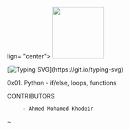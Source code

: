 lign= "center">
<img src="https://github-production-user-asset-6210df.s3.amazonaws.com/122843056/237317755-5b364351-ae5c-42cc-ae8e-50afc9bea80c.png" height= "120"/>
</h1>

[![Typing SVG](https://readme-typing-svg.herokuapp.com?font=Fira+Code&weight=900&size=30&pause=1000&width=435&lines=Python+if/else,+loops,+functions\(:)](https://git.io/typing-svg)

0x01. Python - if/else, loops, functions

CONTRIBUTORS

         - Ahmed Mohamed Khodeir
~
